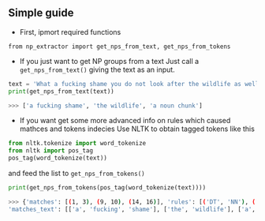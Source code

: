 ## Simple guide
* First, ipmort required functions
```
from np_extractor import get_nps_from_text, get_nps_from_tokens
```
* If you just want to get NP groups from a text
Just call a ```get_nps_from_text()``` giving the text as an input.
```python
text = 'What a fucking shame you do not look after the wildlife as well as a noun chunk.'
print(get_nps_from_text(text))
```
```bash
>>> ['a fucking shame', 'the wildlife', 'a noun chunk']
```
* If you want get some more advanced info on rules which caused mathces and tokens indecies
Use NLTK to obtain tagged tokens like this
```python
from nltk.tokenize import word_tokenize
from nltk import pos_tag
pos_tag(word_tokenize(text))
```
and feed the list to ```get_nps_from_tokens()```

```python
print(get_nps_from_tokens(pos_tag(word_tokenize(text))))
```

```bash
>>> {'matches': [(1, 3), (9, 10), (14, 16)], 'rules': [('DT', 'NN'), ('DT', 'NN'), ('DT', 'JJ', 'NN')], 
'matches_text': [['a', 'fucking', 'shame'], ['the', 'wildlife'], ['a', 'noun', 'chunk']]}
```
